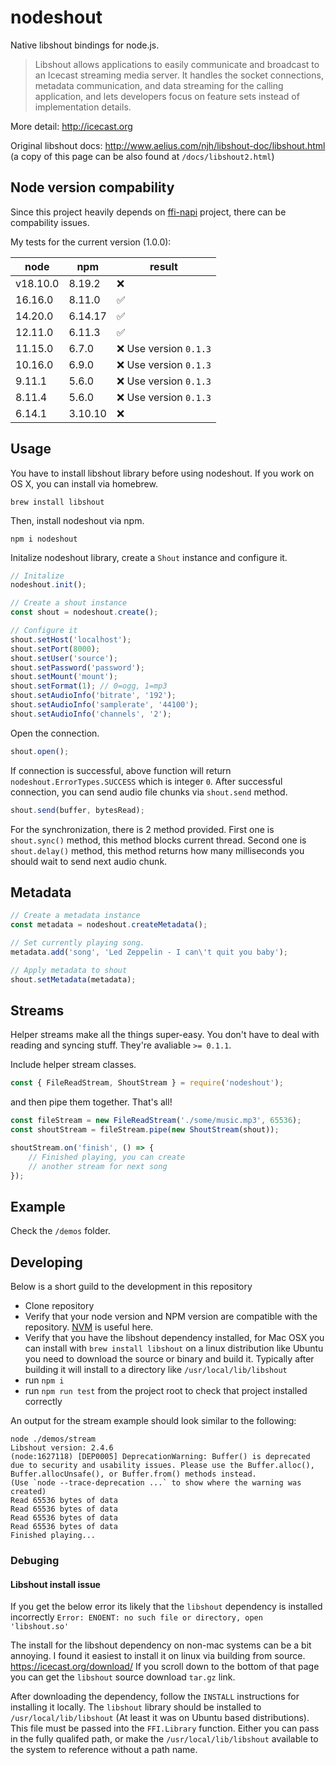 # nodeshout

Native libshout bindings for node.js.

> Libshout allows applications to easily communicate and broadcast to an Icecast streaming media server. It handles the socket connections, metadata communication, and data streaming for the calling application, and lets developers focus on feature sets instead of implementation details.

More detail: http://icecast.org

Original libshout docs: http://www.aelius.com/njh/libshout-doc/libshout.html (a copy of this page can be also found at `/docs/libshout2.html`)

## Node version compability

Since this project heavily depends on [ffi-napi](https://github.com/node-ffi-napi/node-ffi-napi) project, there can be compability issues.

My tests for the current version (1.0.0):

| node | npm | result |
| -- | -- | -- |
| v18.10.0 | 8.19.2 | :x: |
| 16.16.0 | 8.11.0 | :white_check_mark: |
| 14.20.0 | 6.14.17 | :white_check_mark: |
| 12.11.0 | 6.11.3 | :white_check_mark: |
| 11.15.0 | 6.7.0 | :x: Use version `0.1.3` |
| 10.16.0 | 6.9.0 | :x: Use version `0.1.3` |
| 9.11.1 | 5.6.0 | :x: Use version `0.1.3` |
| 8.11.4 | 5.6.0 | :x: Use version `0.1.3` |
| 6.14.1 | 3.10.10 | :x: |

## Usage

You have to install libshout library before using nodeshout. If you work on OS X, you can install via homebrew.

```
brew install libshout
```

Then, install nodeshout via npm.

```
npm i nodeshout
```

Initalize nodeshout library, create a `Shout` instance and configure it.

```js
// Initalize
nodeshout.init();

// Create a shout instance
const shout = nodeshout.create();

// Configure it
shout.setHost('localhost');
shout.setPort(8000);
shout.setUser('source');
shout.setPassword('password');
shout.setMount('mount');
shout.setFormat(1); // 0=ogg, 1=mp3
shout.setAudioInfo('bitrate', '192');
shout.setAudioInfo('samplerate', '44100');
shout.setAudioInfo('channels', '2');
```

Open the connection.

```js
shout.open();
```

If connection is successful, above function will return `nodeshout.ErrorTypes.SUCCESS` which is integer `0`. After successful connection, you can send audio file chunks via `shout.send` method.

```js
shout.send(buffer, bytesRead);
```

For the synchronization, there is 2 method provided. First one is `shout.sync()` method, this method blocks current thread. Second one is `shout.delay()` method, this method returns how many milliseconds you should wait to send next audio chunk.

## Metadata

```js
// Create a metadata instance
const metadata = nodeshout.createMetadata();

// Set currently playing song.
metadata.add('song', 'Led Zeppelin - I can\'t quit you baby');

// Apply metadata to shout
shout.setMetadata(metadata);
```

## Streams

Helper streams make all the things super-easy. You don't have to deal with reading and syncing stuff. They're avaliable `>= 0.1.1`.

Include helper stream classes.

```js
const { FileReadStream, ShoutStream } = require('nodeshout');
```

and then pipe them together. That's all!

```js
const fileStream = new FileReadStream('./some/music.mp3', 65536);
const shoutStream = fileStream.pipe(new ShoutStream(shout));

shoutStream.on('finish', () => {
    // Finished playing, you can create
    // another stream for next song
});
```

## Example

Check the `/demos` folder.


## Developing
Below is a short guild to the development in this repository

- Clone repository
- Verify that your node version and NPM version are compatible with the repository. [NVM](https://github.com/nvm-sh/nvm) is useful here.
- Verify that you have the libshout dependency installed, for Mac OSX you can install with `brew install libshout` on a linux distribution like Ubuntu you need to download the source or binary and build it. Typically after building it will install to a directory like `/usr/local/lib/libshout`
- run `npm i`
- run `npm run test` from the project root to check that project installed correctly

An output for the stream example should look similar to the following:

```
node ./demos/stream
Libshout version: 2.4.6
(node:1627118) [DEP0005] DeprecationWarning: Buffer() is deprecated due to security and usability issues. Please use the Buffer.alloc(), Buffer.allocUnsafe(), or Buffer.from() methods instead.
(Use `node --trace-deprecation ...` to show where the warning was created)
Read 65536 bytes of data
Read 65536 bytes of data
Read 65536 bytes of data
Read 65536 bytes of data
Finished playing...
```

### Debuging


#### Libshout install issue
If you get the below error its likely that the `libshout` dependency is installed incorrectly
`Error: ENOENT: no such file or directory, open 'libshout.so'`

The install for the libshout dependency on non-mac systems can be a bit annoying. I found it easiest to install it on linux via building from source. https://icecast.org/download/
If you scroll down to the bottom of that page you can get the `libshout` source download `tar.gz` link.

After downloading the dependency, follow the `INSTALL` instructions for installing it locally. The `libshout` library should be installed to `/usr/local/lib/libshout` (At least it was on Ubuntu based distributions). This file must be passed into the `FFI.Library` function. Either you can pass in the fully qualifed path, or make the `/usr/local/lib/libshout` available to the system to reference without a path name.
